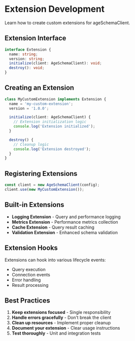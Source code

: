 # Extension Development

Learn how to create custom extensions for ageSchemaClient.

## Extension Interface

```typescript
interface Extension {
  name: string;
  version: string;
  initialize(client: AgeSchemaClient): void;
  destroy(): void;
}
```

## Creating an Extension

```typescript
class MyCustomExtension implements Extension {
  name = 'my-custom-extension';
  version = '1.0.0';

  initialize(client: AgeSchemaClient) {
    // Extension initialization logic
    console.log('Extension initialized');
  }

  destroy() {
    // Cleanup logic
    console.log('Extension destroyed');
  }
}
```

## Registering Extensions

```typescript
const client = new AgeSchemaClient(config);
client.use(new MyCustomExtension());
```

## Built-in Extensions

- **Logging Extension** - Query and performance logging
- **Metrics Extension** - Performance metrics collection
- **Cache Extension** - Query result caching
- **Validation Extension** - Enhanced schema validation

## Extension Hooks

Extensions can hook into various lifecycle events:

- Query execution
- Connection events
- Error handling
- Result processing

## Best Practices

1. **Keep extensions focused** - Single responsibility
2. **Handle errors gracefully** - Don't break the client
3. **Clean up resources** - Implement proper cleanup
4. **Document your extension** - Clear usage instructions
5. **Test thoroughly** - Unit and integration tests
